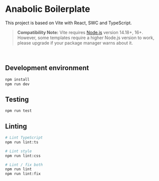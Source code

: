 # Anabolic Boilerplate

This project is based on Vite with React, SWC and TypeScript.

> **Compatibility Note:**
> Vite requires [Node.js](https://nodejs.org/en/) version 14.18+, 16+. However, some templates require a higher Node.js version to work, please upgrade if your package manager warns about it.

&nbsp;

## Development environment

```bash
npm install
npm run dev
```

## Testing
```bash
npm run test
```

## Linting
```bash
# Lint TypeScript
npm run lint:ts

# Lint style
npm run lint:css

# Lint / fix both
npm run lint
npm run lint:fix
```